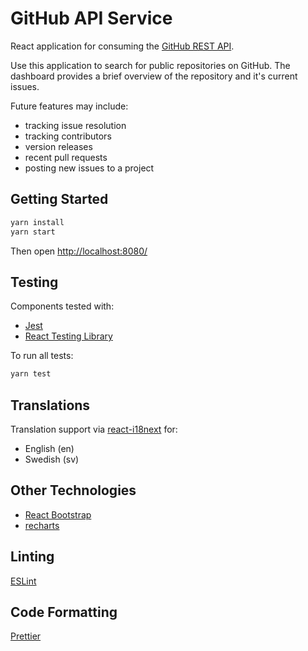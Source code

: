 # GitHub API Service

React application for consuming the [GitHub REST API](https://docs.github.com/en/free-pro-team@latest/rest).

Use this application to search for public repositories on GitHub.
The dashboard provides a brief overview of the repository and it's current issues.

Future features may include:

-   tracking issue resolution
-   tracking contributors
-   version releases
-   recent pull requests
-   posting new issues to a project

## Getting Started

```sh
yarn install
yarn start
```

Then open [http://localhost:8080/](http://localhost:8080/)

## Testing

Components tested with:

-   [Jest](https://testing-library.com/docs/react-testing-library/intro)
-   [React Testing Library](https://jestjs.io/)

To run all tests:

```sh
yarn test
```

## Translations

Translation support via [react-i18next](https://react.i18next.com/) for:

-   English (en)
-   Swedish (sv)

## Other Technologies

-   [React Bootstrap](https://react-bootstrap.github.io/)
-   [recharts](https://recharts.org/)

## Linting

[ESLint](https://eslint.org/)

## Code Formatting

[Prettier](https://prettier.io/)
